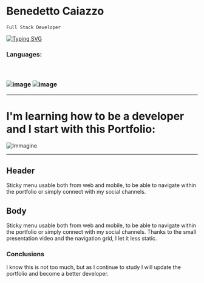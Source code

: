 # Benedetto Caiazzo
`Full Stack Developer`</br>

[![Typing SVG](https://readme-typing-svg.demolab.com?font=Fira+Code&pause=1000&width=435&lines=This+is+my+Porfolio)](https://git.io/typing-svg)


<h3>Languages:<h3></br>
  
![image](https://user-images.githubusercontent.com/124897691/233671674-261d4f59-00f7-4566-a0b7-9bf7bf019e74.png)
![image](https://user-images.githubusercontent.com/124897691/233671888-d3d611c9-75cb-48ab-97b9-913f3660a9b9.png)
  <hr></hr>

<h1>I'm learning how to be a developer and I start with this Portfolio:</h1>
<p></p>



![Immagine](https://user-images.githubusercontent.com/124897691/233678940-8672040b-afd9-4c5b-b555-d553cbb841a6.png)

<hr></hr>

<h2>Header</h2>
<p>Sticky menu usable both from web and mobile, to be able to navigate within the portfolio or simply connect with my social channels.</p>

<h2>Body</h2>
<p>Sticky menu usable both from web and mobile, to be able to navigate within the portfolio or simply connect with my social channels.
  Thanks to the small presentation video and the navigation grid, I let it less static.</p>
  
<h3>Conclusions</h3>
I know this is not too much, but as I continue to study I will update the portfolio and become a better developer.
